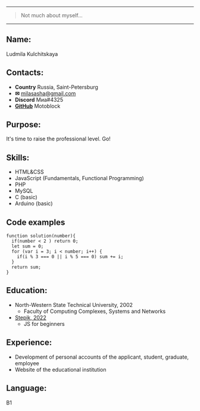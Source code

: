 ___
>Not much about myself... 

___

## Name:
Ludmila Kulchitskaya
## Contacts:
- **Country** Russia, Saint-Petersburg
- **&#9993;** milasasha@gmail.com 
- **Discord** Миа#4325 
- [**GitHub**](https://github.com/Motoblock) Motoblock
## Purpose: 
It's time to raise the professional level. Go!
## Skills:
- HTML&CSS
- JavaScript (Fundamentals, Functional Programming)
- PHP
- MySQL
- C (basic)
- Arduino (basic)
## Code examples
``` 
function solution(number){
  if(number < 2 ) return 0;
  let sum = 0;
  for (var i = 3; i < number; i++) {
    if(i % 3 === 0 || i % 5 === 0) sum += i;
  }
  return sum;
}
```
## Education: 
- North-Western State Technical University, 2002
  - Faculty of Computing Complexes, Systems and Networks  
- [Stepik, 2022](https://stepik.org/cert/1492974)
  - JS for beginners
## Experience: 
- Development of personal accounts of the applicant, student, graduate, employee
- Website of the educational institution

## Language: 
B1